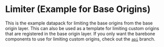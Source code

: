 # Limiter (Example for Base Origins)

This is the example datapack for limiting the base origins from the base origin layer. This can also be used as a template for limiting custom origins that are registered in the base origin layer. If you only want the barebone components to use for limiting custom origins, check out the [`api`](https://github.com/eggohito/origins-limiter/tree/api) branch.